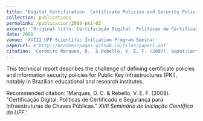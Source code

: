 ```yaml
---
title: "Digital Certification: Certificate Policies and Security Policies for Public Key Infrastructures"
collection: publications
permalink: /publication/2008-pki-02
excerpt: 'Original title: Certificação Digital: Políticas de Certificado e Segurança para Infraestruturas de Chaves Públicas. Available in Brazilian Portuguese.'
date: 2008
venue: 'XVIII UFF Scientific Initiation Program Seminar'
paperurl: #'http://academicpages.github.io/files/paper1.pdf'
citation: 'Cordeiro Marques, D.  & Rebello, V. E. F. (2007). &quot;Certificação Digital: Políticas de Certificado e Segurança para Infraestruturas de Chaves Públicas&quot; <i>XVII Seminário de Iniciação Científica da UFF</i>.'
---
```

This technical report describes the challenge of defining certificate policies and information security policies for Public Key Infrastructures (PKI), notably in Brazilian educational and research institutes.

Recommended citation: 'Marques, D. C. & Rebello, V. E. F. (2008). &quot;Certificação Digital: Políticas de Certificado e Segurança para Infraestruturas de Chaves Públicas.&quot; <i>XVII Seminário de Iniciação Científica da UFF</i>.'
